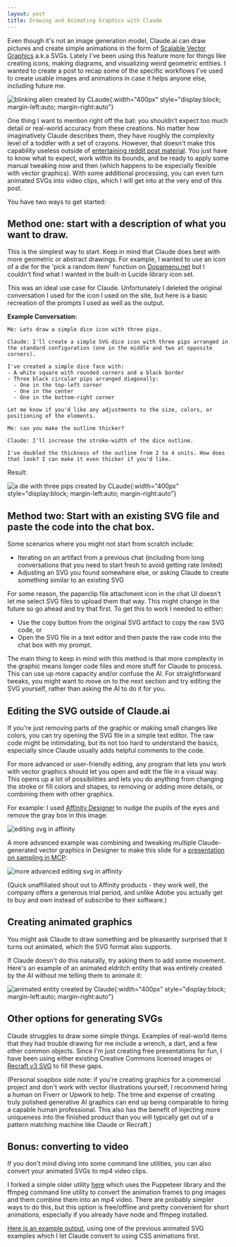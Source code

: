```yaml
---
layout: post
title: Drawing and Animating Graphics with Claude
---
```


Even though it's not an image generation model, Claude.ai can draw pictures and create simple animations in the form of [Scalable Vector Graphics](https://en.wikipedia.org/wiki/SVG) a.k.a SVGs.  Lately I've been using this feature more for things like creating icons, making diagrams, and visualizing weird geometric entities.  I wanted to create a post to recap some of the specific workflows I've used to create usable images and animations in case it helps anyone else, including future me.

![blinking alien created by CLaude](https://raw.githubusercontent.com/olaservo/olaservo.github.io/refs/heads/master/images/mcp-monster-eyelids-blinking-v2.svg){:width="400px" style="display:block; margin-left:auto; margin-right:auto"}

<!--more-->

One thing I want to mention right off the bat: you shouldn't expect too much detail or real-world accuracy from these creations.  No matter how imaginatively Claude describes them, they have roughly the complexity level of a toddler with a set of crayons.  However, that doesn't make this capability useless outside of [entertaining reddit post material](https://www.reddit.com/r/ClaudeAI/comments/1ilzhkp/claude_nailed_it_xd_naively_asked_him_to_create/).   You just have to know what to expect, work within its bounds, and be ready to apply some manual tweaking now and then (which happens to be especially flexible with vector graphics).  With some additional processing, you can even turn animated SVGs into video clips, which I will get into at the very end of this post.

You have two ways to get started:

## Method one: start with a description of what you want to draw.

This is the simplest way to start.  Keep in mind that Claude does best with more geometric or abstract drawings.  For example, I wanted to use an icon of a die for the 'pick a random item' function on [Dopamenu.net](https://www.dopamenu.net/) but I couldn't find what I wanted in the built-in Lucide library icon set.

This was an ideal use case for Claude.  Unfortunately I deleted the original conversation I used for the icon I used on the site, but here is a basic recreation of the prompts I used as well as the output.

**Example Conversation:**

```
Me: Lets draw a simple dice icon with three pips.

Claude: I'll create a simple SVG dice icon with three pips arranged in the standard configuration (one in the middle and two at opposite corners).

I've created a simple dice face with:
- A white square with rounded corners and a black border
- Three black circular pips arranged diagonally:
  - One in the top-left corner
  - One in the center
  - One in the bottom-right corner

Let me know if you'd like any adjustments to the size, colors, or positioning of the elements.

Me: can you make the outline thicker?

Claude: I'll increase the stroke-width of the dice outline.

I've doubled the thickness of the outline from 2 to 4 units. How does that look? I can make it even thicker if you'd like.
```

Result:

![a die with three pips created by CLaude](https://raw.githubusercontent.com/olaservo/olaservo.github.io/refs/heads/master/images/die_3_pips.svg){:width="400px" style="display:block; margin-left:auto; margin-right:auto"}
 
## Method two: Start with an existing SVG file and paste the code into the chat box.  

Some scenarios where you might not start from scratch include:
- Iterating on an artifact from a previous chat (including from long conversations that you need to start fresh to avoid getting rate limited)
- Adjusting an SVG you found somewhere else, or asking Claude to create something similar to an existing SVG

For some reason, the paperclip file attachment icon in the chat UI doesn't let me select SVG files to upload them that way.  This might change in the future so go ahead and try that first.  To get this to work I needed to either:
- Use the copy button from the original SVG artifact to copy the raw SVG code, or
- Open the SVG file in a text editor and then paste the raw code into the chat box with my prompt. 

The main thing to keep in mind with this method is that more complexity in the graphic means longer code files and more stuff for Claude to process.  This can use up more capacity and/or confuse the AI.  For straightforward tweaks, you might want to move on to the next section and try editing the SVG yourself, rather than asking the AI to do it for you.

## Editing the SVG outside of Claude.ai

If you're just removing parts of the graphic or making small changes like colors, you can try opening the SVG file in a simple text editor.  The raw code might be intimidating, but its not too hard to understand the basics, especially since Claude usually adds helpful comments to the code.

For more advanced or user-friendly editing, any program that lets you work with vector graphics should let you open and edit the file in a visual way.  This opens up a lot of possibilities and lets you do anything from changing the stroke or fill colors and shapes, to removing or adding more details, or combining them with other graphics.

For example: I used [Affinity Designer](https://affinity.serif.com/en-us/designer/) to nudge the pupils of the eyes and remove the gray box in this image:

![editing svg in affinity](https://raw.githubusercontent.com/olaservo/olaservo.github.io/e092e674f19c27d24c2022f13c0008263b48b6c7/images/svg_before_after_editing.PNG)

A more advanced example was combining and tweaking multiple Claude-generated vector graphics in Designer to make this slide for a [presentation on sampling in MCP](https://docs.google.com/presentation/d/e/2PACX-1vTQanxL5HofdsaHx5g-L6VGhSLoGicAK2obcpoinFleKQjpTisMVlvwzxBLv2ZywbZBakxFQvyLi41H/pub?start=false&loop=false&delayms=60000):

![more advanced editing svg in affinity](https://raw.githubusercontent.com/olaservo/olaservo.github.io/e092e674f19c27d24c2022f13c0008263b48b6c7/images/svg_sampling_slide.PNG)

(Quick unaffiliated shout out to Affinity products - they work well, the company offers a generous trial period, and unlike Adobe you actually get to buy and own instead of subscribe to their software.)

## Creating animated graphics

You might ask Claude to draw something and be pleasantly surprised that it turns out animated, which the SVG format also supports.

If Claude doesn't do this naturally, try asking them to add some movement.  Here's an example of an animated eldritch entity that was entirely created by the AI without me telling them to animate it:

![animated entity created by Claude](https://raw.githubusercontent.com/olaservo/olaservo.github.io/e092e674f19c27d24c2022f13c0008263b48b6c7/images/circular.svg){:width="400px" style="display:block; margin-left:auto; margin-right:auto"}
## Other options for generating SVGs

Claude struggles to draw some simple things.  Examples of real-world items that they had trouble drawing for me include a wrench, a dart, and a few other common objects.  Since I'm just creating free presentations for fun, I have been using either existing Creative Commons licensed images or [Recraft v3 SVG](https://replicate.com/recraft-ai/recraft-v3-svg) to fill these gaps.

(Personal soapbox side note: if you're creating graphics for a commercial project and don't work with vector illustrations yourself, I recommend hiring a human on Fiverr or Upwork to help.  The time and expense of creating truly polished generative AI graphics can end up being comparable to hiring a capable human professional.  This also has the benefit of injecting more uniqueness into the finished product than you will typically get out of a pattern matching machine like Claude or Recraft.)

## Bonus: converting to video

If you don't mind diving into some command line utilities, you can also convert your animated SVGs to mp4 video clips.

I forked a simple older utility [here](https://github.com/olaservo/svg-to-video) which uses the Puppeteer library and the ffmpeg command line utility to convert the animation frames to png images and them combine them into an mp4 video.  There are probably simpler ways to do this, but this option is free/offline and pretty convenient for short animations, especially if you already have node and ffmpeg installed.

[Here is an example output](https://drive.google.com/file/d/1eYLxUmjz9td3xZWXajzFIIl-AkVM7R9z/view?usp=sharing), using one of the previous animated SVG examples which I let Claude convert to using CSS animations first.

